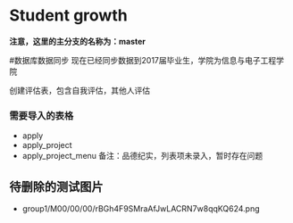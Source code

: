 # Student growth


**注意，这里的主分支的名称为：master**

#数据库数据同步
现在已经同步数据到2017届毕业生，学院为信息与电子工程学院

创建评估表，包含自我评估，其他人评估


### 需要导入的表格
* apply
* apply_project
* apply_project_menu
备注：品德纪实，列表项未录入，暂时存在问题


## 待删除的测试图片
- group1/M00/00/00/rBGh4F9SMraAfJwLACRN7w8qqKQ624.png



